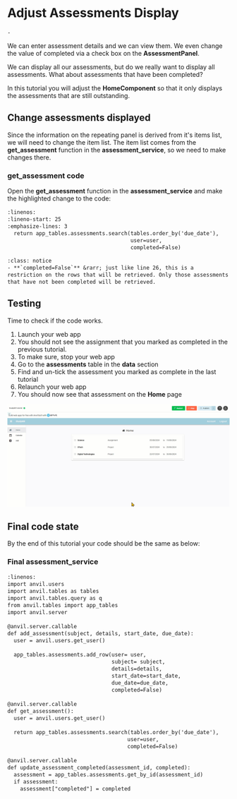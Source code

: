 # Adjust Assessments Display

```{topic} In this tutorial you will:
- 
```

We can enter assessment details and we can view them. We even change the value of completed via a check box on the **AssessmentPanel**.

We can display all our assessments, but do we really want to display all assessments. What about assessments that have been completed?

In this tutorial you will adjust the **HomeComponent** so that it only displays the assessments that are still outstanding.

## Change assessments displayed

Since the information on the repeating panel is derived from it's items list, we will need to change the item list. The item list comes from the **get_assessment** function in the **assessment_service**, so we need to make changes there.

### get_assessment code

Open the **get_assessment** function in the **assessment_service** and make the highlighted change to the code:

```{code-block} python
:linenos:
:lineno-start: 25
:emphasize-lines: 3
  return app_tables.assessments.search(tables.order_by('due_date'),
                                       user=user,
                                       completed=False)
```

```{admonition} Code explaination
:class: notice
- **`completed=False`** &rarr; just like line 26, this is a restriction on the rows that will be retrieved. Only those assessments that have not been completed will be retrieved.
```

## Testing

Time to check if the code works.

1. Launch your web app
2. You should not see the assignment that you marked as completed in the previous tutorial.
3. To make sure, stop your web app
4. Go to the **assessments** table in the **data** section
5. Find and un-tick the assessment you marked as complete in the last tutorial
6. Relaunch your web app
7. You should now see that assessment on the **Home** page

![testing](./assets/img/26a/testing.gif)

## Final code state

By the end of this tutorial your code should be the same as below:

### Final assessment_service

```{code-block} python
:linenos:
import anvil.users
import anvil.tables as tables
import anvil.tables.query as q
from anvil.tables import app_tables
import anvil.server

@anvil.server.callable
def add_assessment(subject, details, start_date, due_date):
  user = anvil.users.get_user()
  
  app_tables.assessments.add_row(user= user,
                                 subject= subject,
                                 details=details,
                                 start_date=start_date,
                                 due_date=due_date,
                                 completed=False)

@anvil.server.callable
def get_assessment():
  user = anvil.users.get_user()

  return app_tables.assessments.search(tables.order_by('due_date'),
                                      user=user,
                                      completed=False)

@anvil.server.callable
def update_assessment_completed(assessment_id, completed):
  assessment = app_tables.assessments.get_by_id(assessment_id)
  if assessment:
    assessment["completed"] = completed
```
